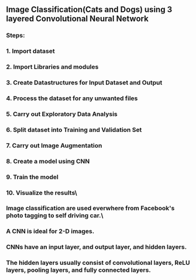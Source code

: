 ## Image Classification(Cats and Dogs) using 3 layered Convolutional Neural Network
### Steps:
### 1. Import dataset
### 2. Import Libraries and modules
### 3. Create Datastructures for Input Dataset and Output
### 4. Process the dataset for any unwanted files
### 5. Carry out Exploratory Data Analysis
### 6. Split dataset into Training and Validation Set
### 7. Carry out Image Augmentation 
### 8. Create a model using CNN
### 9. Train the model
### 10. Visualize the results\

### Image classification are used everwhere from Facebook's photo tagging to self driving car.\

### A CNN is ideal for 2-D images. 
### CNNs have an input layer, and output layer, and hidden layers. 
### The hidden layers usually consist of convolutional layers, ReLU layers, pooling layers, and fully connected layers.
